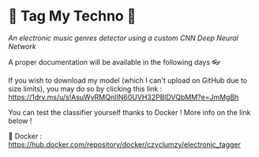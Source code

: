 # 🎵 Tag My Techno 🎵
*An electronic music genres detector using a custom CNN Deep Neural Network*

A proper documentation will be available in the following days 👓

If you wish to download my model (which I can't upload on GitHub due to size limits), you may do so by clicking this link : https://1drv.ms/u/s!AsuWyRMQnIIN60UVH32PBlDVQbMM?e=JmMgBh    

You can test the classifier yourself thanks to Docker ! More info on the 
link below !


🐳 Docker : https://hub.docker.com/repository/docker/czyclumzy/electronic_tagger
